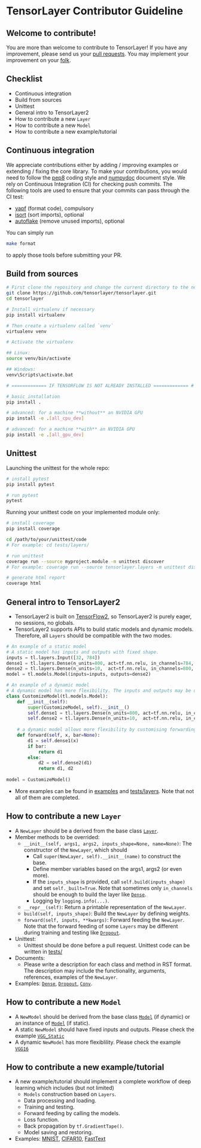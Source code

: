 # TensorLayer Contributor Guideline

## Welcome to contribute!
You are more than welcome to contribute to TensorLayer! If you have any improvement, please send us your [pull requests](https://help.github.com/en/articles/about-pull-requests). You may implement your improvement on your [folk](https://help.github.com/en/articles/working-with-forks).

## Checklist
* Continuous integration
* Build from sources
* Unittest
* General intro to TensorLayer2
* How to contribute a new `Layer`
* How to contribute a new `Model`
* How to contribute a new example/tutorial

## Continuous integration

We appreciate contributions
either by adding / improving examples or extending / fixing the core library.
To make your contributions, you would need to follow the [pep8](https://www.python.org/dev/peps/pep-0008/) coding style and [numpydoc](https://numpydoc.readthedocs.io/en/latest/) document style.
We rely on Continuous Integration (CI) for checking push commits.
The following tools are used to ensure that your commits can pass through the CI test:

* [yapf](https://github.com/google/yapf) (format code), compulsory
* [isort](https://github.com/timothycrosley/isort) (sort imports), optional
* [autoflake](https://github.com/myint/autoflake) (remove unused imports), optional

You can simply run

```bash
make format
```

to apply those tools before submitting your PR.

## Build from sources

```bash
# First clone the repository and change the current directory to the newly cloned repository
git clone https://github.com/tensorlayer/tensorlayer.git
cd tensorlayer

# Install virtualenv if necessary
pip install virtualenv

# Then create a virtualenv called `venv`
virtualenv venv

# Activate the virtualenv

## Linux:
source venv/bin/activate

## Windows:
venv\Scripts\activate.bat

# ============= IF TENSORFLOW IS NOT ALREADY INSTALLED ============= #

# basic installation
pip install .

# advanced: for a machine **without** an NVIDIA GPU
pip install -e .[all_cpu_dev]

# advanced: for a machine **with** an NVIDIA GPU
pip install -e .[all_gpu_dev]
```

## Unittest

Launching the unittest for the whole repo:

```bash
# install pytest
pip install pytest

# run pytest
pytest
```

Running your unittest code on your implemented module only:

```bash
# install coverage
pip install coverage 

cd /path/to/your/unittest/code
# For example: cd tests/layers/

# run unittest
coverage run --source myproject.module -m unittest discover
# For example: coverage run --source tensorlayer.layers -m unittest discover

# generate html report
coverage html
```

## General intro to TensorLayer2
* TensorLayer2 is built on [TensorFlow2](https://www.tensorflow.org/alpha), so TensorLayer2 is purely eager, no sessions, no globals.
* TensorLayer2 supports APIs to build static models and dynamic models. Therefore, all `Layers` should be compatible with the two modes.
```python
# An example of a static model
# A static model has inputs and outputs with fixed shape.
inputs = tl.layers.Input([32, 784])
dense1 = tl.layers.Dense(n_units=800, act=tf.nn.relu, in_channels=784, name='dense1')(inputs)
dense2 = tl.layers.Dense(n_units=10,  act=tf.nn.relu, in_channels=800, name='dense2')(dense1)
model = tl.models.Model(inputs=inputs, outputs=dense2)

# An example of a dynamic model
# A dynamic model has more flexibility. The inputs and outputs may be different in different runs.
class CustomizeModel(tl.models.Model):
    def __init__(self):
        super(CustomizeModel, self).__init__()
        self.dense1 = tl.layers.Dense(n_units=800, act=tf.nn.relu, in_channels=784, name='dense1')
        self.dense2 = tl.layers.Dense(n_units=10,  act=tf.nn.relu, in_channels=800, name='dense2')
    
    # a dynamic model allows more flexibility by customising forwarding.
    def forward(self, x, bar=None):
        d1 = self.dense1(x)
        if bar:
            return d1
        else:
            d2 = self.dense2(d1)
            return d1, d2
       
model = CustomizeModel()
```
* More examples can be found in [examples](examples/) and [tests/layers](tests/layers/). Note that not all of them are completed.

## How to contribute a new `Layer`
* A `NewLayer` should be a derived from the base class [`Layer`](tensorlayer/layers/core.py).
* Member methods to be overrided:
  - `__init__(self, args1, args2, inputs_shape=None, name=None)`: The constructor of the `NewLayer`, which should
    - Call `super(NewLayer, self).__init__(name)` to construct the base.
    - Define member variables based on the args1, args2 (or even more).
    - If the `inputs_shape` is provided, call `self.build(inputs_shape)` and set `self._built=True`. Note that sometimes only `in_channels` should be enough to build the layer like [`Dense`](tensorlayer/layers/dense/base_dense.py).
    - Logging by `logging.info(...)`.
  - `__repr__(self)`: Return a printable representation of the `NewLayer`.
  - `build(self, inputs_shape)`: Build the `NewLayer` by defining weights.
  - `forward(self, inputs, **kwargs)`: Forward feeding the `NewLayer`. Note that the forward feeding of some `Layers` may be different during training and testing like [`Dropout`](tensorlayer/layers/dropout.py). 
* Unittest: 
  - Unittest should be done before a pull request. Unittest code can be written in [tests/](tests/)
* Documents: 
  - Please write a description for each class and method in RST format. The description may include the functionality, arguments, references, examples of the `NewLayer`.
* Examples: [`Dense`](tensorlayer/layers/dense/base_dense.py), [`Dropout`](tensorlayer/layers/dropout.py), [`Conv`](tensorlayer/layers/convolution/simplified_conv.py).

## How to contribute a new `Model`
* A `NewModel` should be derived from the base class [`Model`](tensorlayer/models/core.py) (if dynamic) or an instance of [`Model`](tensorlayer/models/core.py) (if static). 
* A static `NewModel` should have fixed inputs and outputs. Please check the example [`VGG_Static`](tensorlayer/models/vgg.py)
* A dynamic `NewModel` has more flexiblility. Please check the example [`VGG16`](tensorlayer/models/vgg16.py)

## How to contribute a new example/tutorial
* A new example/tutorial should implement a complete workflow of deep learning which includes (but not limited)
  - `Models` construction based on `Layers`.
  - Data processing and loading.
  - Training and testing.
  - Forward feeding by calling the models.
  - Loss function.
  - Back propagation by `tf.GradientTape()`.
  - Model saving and restoring.
* Examples: [MNIST](examples/basic_tutorials/1_mnist_mlp_static.py), [CIFAR10](examples/basic_tutorials/2_cifar10_cnn_static.py), [FastText](examples/text_classification/tutorial_imdb_fasttext.py)
